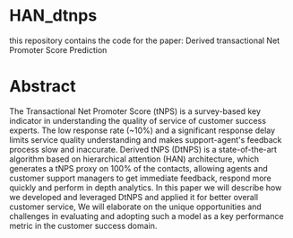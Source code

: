 # HAN_dtnps
this repository contains the code for the paper: Derived transactional Net Promoter Score Prediction

# Abstract
The Transactional Net Promoter Score (tNPS) is a survey-based key indicator in understanding the quality of service of customer success experts. The low response rate (~10\%) and a significant response delay limits service quality understanding and makes support-agent's feedback process slow and inaccurate. Derived tNPS (DtNPS) is a state-of-the-art algorithm  based on hierarchical attention (HAN) architecture, which generates a tNPS proxy on 100\% of the contacts, allowing agents and customer support managers to get immediate feedback, respond more quickly and perform in depth analytics. In this paper we will describe how we developed and leveraged DtNPS and applied it for better overall customer service, We will elaborate on the unique opportunities and challenges in evaluating and adopting such a model as a key performance metric in the customer success domain.
